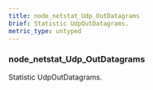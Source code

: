 ```yaml
---
title: node_netstat_Udp_OutDatagrams
brief: Statistic UdpOutDatagrams.
metric_type: untyped
---
```

### node_netstat_Udp_OutDatagrams

Statistic UdpOutDatagrams.